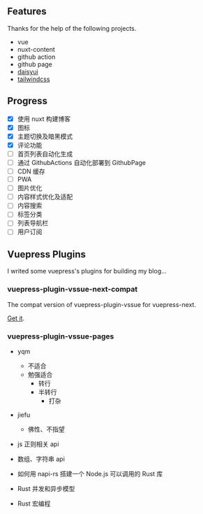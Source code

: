 ## Features

Thanks for the help of the following projects.

- vue
- nuxt-content
- github action
- github page
- [daisyui](https://github.com/saadeghi/daisyui)
- [tailwindcss](https://tailwindcss.com/)

## Progress

- [x] 使用 nuxt 构建博客
- [x] 图标
- [x] 主题切换及暗黑模式
- [x] 评论功能
- [ ] 首页列表自动化生成
- [ ] 通过  GithubActions 自动化部署到 GithubPage
- [ ] CDN 缓存
- [ ] PWA
- [ ] 图片优化
- [ ] 内容样式优化及适配
- [ ] 内容搜索
- [ ] 标签分类
- [ ] 列表导航栏
- [ ] 用户订阅 

## Vuepress Plugins

I writed some vuepress's plugins for building my blog...

### vuepress-plugin-vssue-next-compat

The compat version of vuepress-plugin-vssue for vuepress-next. 

[Get it](https://github.com/laoergege/laoergege-blog/packages/1480309).

### vuepress-plugin-vssue-pages


- yqm
  - 不适合
  - 勉强适合
    - 转行
    - 半转行
      - 打杂
- jiefu
  - 佛性、不指望


- js 正则相关 api
- 数组、字符串 api

- 如何用 napi-rs 搭建一个 Node.js 可以调用的 Rust 库
- Rust 并发和异步模型
- Rust 宏编程